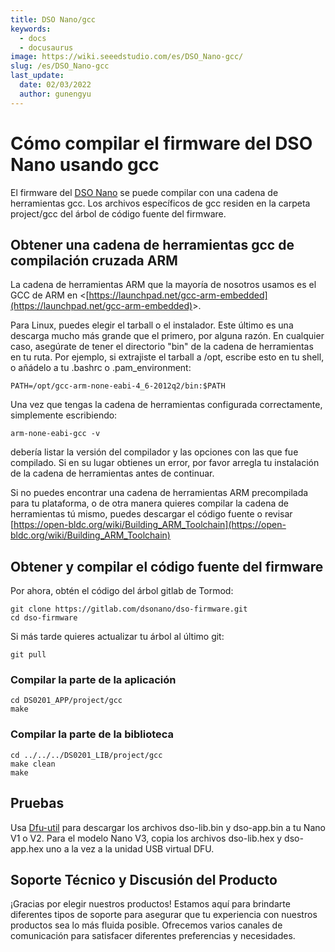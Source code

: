 ```yaml
---
title: DSO Nano/gcc
keywords:
  - docs
  - docusaurus
image: https://wiki.seeedstudio.com/es/DSO_Nano-gcc/
slug: /es/DSO_Nano-gcc
last_update:
  date: 02/03/2022
  author: gunengyu
---
```

# Cómo compilar el firmware del DSO Nano usando gcc

El firmware del [DSO Nano](/DSO_Nano "DSO Nano") se puede compilar con una cadena de herramientas gcc. Los archivos específicos de gcc residen en la carpeta project/gcc del árbol de código fuente del firmware.

## Obtener una cadena de herramientas gcc de compilación cruzada ARM

La cadena de herramientas ARM que la mayoría de nosotros usamos es el GCC de ARM en &lt;[https://launchpad.net/gcc-arm-embedded](https://launchpad.net/gcc-arm-embedded)&gt;.

Para Linux, puedes elegir el tarball o el instalador. Este último es una descarga mucho más grande que el primero, por alguna razón. En cualquier caso, asegúrate de tener el directorio "bin" de la cadena de herramientas en tu ruta. Por ejemplo, si extrajiste el tarball a /opt, escribe esto en tu shell, o añádelo a tu .bashrc o .pam_environment:

```
PATH=/opt/gcc-arm-none-eabi-4_6-2012q2/bin:$PATH
```

Una vez que tengas la cadena de herramientas configurada correctamente, simplemente escribiendo:

```
arm-none-eabi-gcc -v
```

debería listar la versión del compilador y las opciones con las que fue compilado. Si en su lugar obtienes un error, por favor arregla tu instalación de la cadena de herramientas antes de continuar.

Si no puedes encontrar una cadena de herramientas ARM precompilada para tu plataforma, o de otra manera quieres compilar la cadena de herramientas tú mismo, puedes descargar el código fuente o revisar [https://open-bldc.org/wiki/Building_ARM_Toolchain](https://open-bldc.org/wiki/Building_ARM_Toolchain)

## Obtener y compilar el código fuente del firmware

Por ahora, obtén el código del árbol gitlab de Tormod:

```
git clone https://gitlab.com/dsonano/dso-firmware.git
cd dso-firmware
```

Si más tarde quieres actualizar tu árbol al último git:

```
git pull
```

### Compilar la parte de la aplicación

```
cd DS0201_APP/project/gcc
make
```

### Compilar la parte de la biblioteca

```
cd ../../../DS0201_LIB/project/gcc
make clean
make
```

## Pruebas

Usa [Dfu-util](/Dfu-util "Dfu-util") para descargar los archivos dso-lib.bin y dso-app.bin a tu Nano V1 o V2. Para el modelo Nano V3, copia los archivos dso-lib.hex y dso-app.hex uno a la vez a la unidad USB virtual DFU.

## Soporte Técnico y Discusión del Producto

¡Gracias por elegir nuestros productos! Estamos aquí para brindarte diferentes tipos de soporte para asegurar que tu experiencia con nuestros productos sea lo más fluida posible. Ofrecemos varios canales de comunicación para satisfacer diferentes preferencias y necesidades.

<div class="button_tech_support_container">
<a href="https://forum.seeedstudio.com/" class="button_forum"></a> 
<a href="https://www.seeedstudio.com/contacts" class="button_email"></a>
</div>

<div class="button_tech_support_container">
<a href="https://discord.gg/eWkprNDMU7" class="button_discord"></a> 
<a href="https://github.com/Seeed-Studio/wiki-documents/discussions/69" class="button_discussion"></a>
</div>
